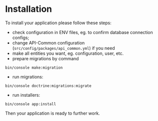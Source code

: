# Installation

To install your application please follow these steps:
* check configuration in ENV files, eg. to confirm database connection configs;
* change API-Common configuration (`src/config/packages/api_common.yml`) if you need
* make all entities you want, eg. configuration, user, etc.
* prepare migrations by command
```shell
bin/console make:migration
```
* run migrations:
```shell
bin/console doctrine:migrations:migrate
```
* run installers:
```shell
bin/console app:install
```

Then your application is ready to further work.